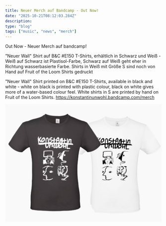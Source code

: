 ```yaml
---
title: Neuer Merch auf Bandcamp - Out Now!
date: "2025-10-21T08:12:03.284Z"
description: 
type: "blog"
tags: ["music", "news", "merch"]
---
```


Out Now - Neuer Merch auf bandcamp!

"Neuer Wall" Shirt auf B&C #E150 T-Shirts, erhältlich in Schwarz und Weiß - Weiß auf Schwarz ist Plastisol-Farbe, Schwarz auf Weiß geht eher in Richtung wasserbasierte Farbe. Shirts in Weiß mit Größe S sind noch von Hand auf Fruit of the Loom Shirts gedruckt

"Neuer Wall" Shirt printed on B&C #E150 T-Shirts, available in black and white - white on black is printed with plastic colour, black on white gives more of a water-based colour feel. White shirts in S are printed by hand on Fruit of the Loom Shirts.
https://konstantinunwohl.bandcamp.com/merch

![img.jpg](img.jpg)
